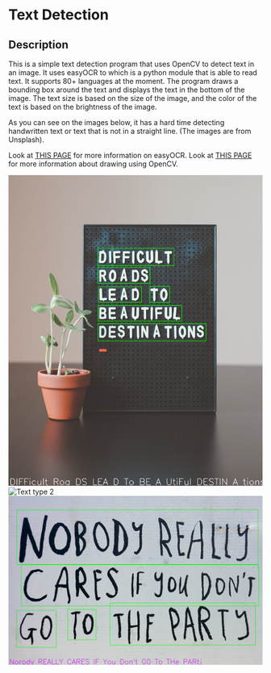 # Text Detection

## Description

This is a simple text detection program that uses OpenCV to detect text in an image. It uses easyOCR to which is a python module that is able to read text. It supports 80+ languages at the moment.
The program draws a bounding box around the text and displays the text in the bottom of the image. The text size is based on the size of the image, and the color of the text is based on the brightness of the image.

As you can see on the images below, it has a hard time detecting handwritten text or text that is not in a straight line. (The images are from Unsplash).

Look at [THIS PAGE](https://github.com/JaidedAI/EasyOCR) for more information on easyOCR.
Look at [THIS PAGE](https://docs.opencv.org/4.x/dc/da5/tutorial_py_drawing_functions.html) for more information about drawing using OpenCV.

![Text type 1](/output/img1.jpg)
![Text type 2](/output/img2.jpg)
![Text type 3: Handwritten text](/output/img3.jpg)
